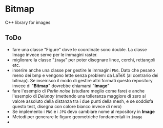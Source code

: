 # Bitmap
C++ library for images

## ToDo
 - fare una classe "Figure" dove le coordinate sono double. La classe Image invece serve per le immagini raster.
 - migliorare la classe "`Image`" per poter disegnare linee, cerchi, rettangoli etc.
 - inserire anche una classe per gestire le immagini `PNG`. Dato che pesano meno dei bmp e vengono lette senza problemi da LaTeX (al contrario dei bitmap). Se inseirisco il modo di gestire altri formati questo repository invece di "**Bitmap**" dovrebbe chiamarsi "**Image**"
 - fare l'esempio di _Perlin noise_ (studiare meglio come fare) e anche l'esempio di _Delunay_ (mettendo una tolleranza maggiore di zero al valore assoluto della distanza tra i due punti della mesh, e se soddisfa questo test, disegna con colore bianco invece di nero)
 - Se implemento i `PNG` e i `JPG` devo cambiare nome al repository in **Image**
 - Metodi per generare le figure geometriche fondamentali in `image`
 - 
